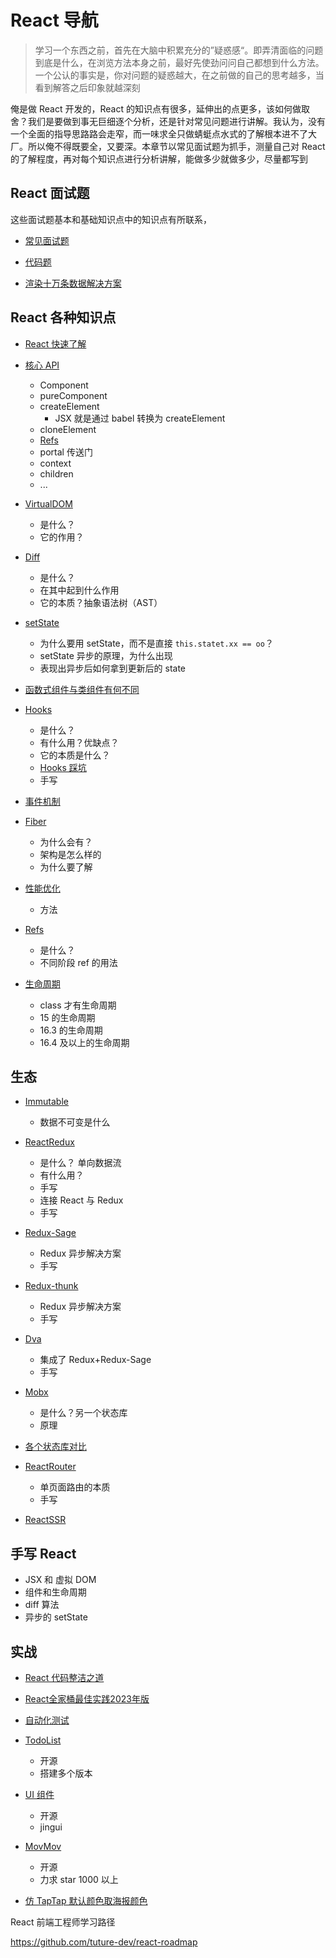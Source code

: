 # React 导航

> 学习一个东西之前，首先在大脑中积累充分的”疑惑感“。即弄清面临的问题到底是什么，在浏览方法本身之前，最好先使劲问问自己都想到什么方法。一个公认的事实是，你对问题的疑惑越大，在之前做的自己的思考越多，当看到解答之后印象就越深刻

俺是做 React 开发的，React 的知识点有很多，延伸出的点更多，该如何做取舍？我们是要做到事无巨细逐个分析，还是针对常见问题进行讲解。我认为，没有一个全面的指导思路路会走窄，而一味求全只做蜻蜓点水式的了解根本进不了大厂。所以俺不得既要全，又要深。本章节以常见面试题为抓手，测量自己对 React 的了解程度，再对每个知识点进行分析讲解，能做多少就做多少，尽量都写到

## React 面试题

这些面试题基本和基础知识点中的知识点有所联系，

-   [常见面试题](./面试题/)
-   [代码题](./面试题/代码题)

-   [渲染十万条数据解决方案](./面试题/渲染十万条数据解决方案)

## React 各种知识点

-   [React 快速了解](./React快速了解)
-   [核心 API](./核心API)
    -   Component
    -   pureComponent
    -   createElement
        -   JSX 就是通过 babel 转换为 createElement
    -   cloneElement
    -   [Refs](./Refs.md)
    -   portal 传送门
    -   context
    -   children
    -   ...
    
-   [VirtualDOM](./VirtualDOM.md)
    -   是什么？
    -   它的作用？
-   [Diff](./Diff.md)
    -   是什么？
    -   在其中起到什么作用
    -   它的本质？抽象语法树（AST）
-   [setState](./快问快答setState.md)
    -   为什么要用 setState，而不是直接 `this.statet.xx == oo`？
    -   setState 异步的原理，为什么出现
    -   表现出异步后如何拿到更新后的 state
-   [函数式组件与类组件有何不同](./函数式组件与类组件有何不同.md)

-   [Hooks](./Hooks.md)

    -   是什么？
    -   有什么用？优缺点？
    -   它的本质是什么？
    -   [Hooks 踩坑](./Hooks踩坑.md)
    -   手写

-   [事件机制](./事件机制.md)
-   [Fiber](./Fiber.md)
    -   为什么会有？
    -   架构是怎么样的
    -   为什么要了解
-   [性能优化](./性能优化.md)
    -   方法
-   [Refs](./Refs.md)
    -   是什么？
    -   不同阶段 ref 的用法
-   [生命周期](./生命周期.md)
    -   class 才有生命周期
    -   15 的生命周期
    -   16.3 的生命周期
    -   16.4 及以上的生命周期

## 生态

-   [Immutable](./生态/Immutable.md)
    -   数据不可变是什么
-   [ReactRedux](./生态/ReactRedux.md)
    -   是什么？ 单向数据流
    -   有什么用？
    -   手写
    -   连接 React 与 Redux
    -   手写

-   [Redux-Sage](./生态/Redux-Sage.md)
    -   Redux 异步解决方案
    -   手写
-   [Redux-thunk](./生态/Redux-thunk.md)
    -   Redux 异步解决方案
    -   手写
-   [Dva](./生态/Dva.md)
    -   集成了 Redux+Redux-Sage
    -   手写
-   [Mobx](./生态/Mobx.md)
    -   是什么？另一个状态库
    -   原理
-   [各个状态库对比](./生态/状态管理)
-   [ReactRouter](./生态/ReactRouter.md)
    -   单页面路由的本质
    -   手写
-   [ReactSSR](./生态/ReactSSR.md)

## 手写 React

-   JSX 和 虚拟 DOM
-   组件和生命周期
-   diff 算法
-   异步的 setState

## 实战

-   [React 代码整洁之道](./实战/React代码整洁之道.md)

-   [React全家桶最佳实践2023年版](./实战/React全家桶最佳实践2023年版.md)

-   [自动化测试](./实战/自动化测试.md)

-   [TodoList](./实战/TodoList.md)

    -   开源
    -   搭建多个版本

-   [UI 组件](./实战/UI组件.md)
    -   开源
    -   jingui
-   [MovMov](./实战/MovMov.md)
    -   开源
    -   力求 star 1000 以上
-   [仿 TapTap 默认颜色取海报颜色](./实战/仿TapTap默认颜色取海报颜色.md)

React 前端工程师学习路径

https://github.com/tuture-dev/react-roadmap
